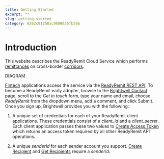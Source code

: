 ```yaml
---
title: Getting Started
excerpt: ""
slug: getting-started
category: 6202c91258ac9600635fb56b
---
```


# Introduction

This website describes the ReadyRemit Cloud Service which performs [remittances](https://en.wikipedia.org/wiki/Remittance) on cross-border [corridors](https://remittanceprices.worldbank.org/en/countrycorridors).

DIAGRAM

[Fintech](https://en.wikipedia.org/wiki/Financial_technology) applications access the service via the [ReadyRemit REST API](https://documenter.getpostman.com/view/8773841/UVksNEt7). To become a ReadyRemit early adopter, browse to the <a href="https://brightwell.com/contact-us/" target="_blank">Brightwell Contact</a> page, scroll to the *Get in touch* form, type your name and email, choose *ReadyRemit* from the dropdown menu, add a comment, and click Submit. Once you sign up, Brightwell provides you with the following:

1. A unique set of credentials for each of your ReadyRemit client applications. These credentials consist of a *client_id* and a *client_secret*. Each client application passes these two values to <a href="https://documenter.getpostman.com/view/8773841/UVksNEt7#231a6946-f65e-4d25-bb45-8192da72177e" target="_blank">Create Access Token</a> which returns an access token required by all other ReadyRemit API operations.

1. A unique *senderId* for each sender account you support. <a href="https://documenter.getpostman.com/view/8773841/UVksNEt7#7ecc57ba-7c37-49ee-b333-b273402d455a" target="_blank">Create Recipient</a> and <a href="https://documenter.getpostman.com/view/8773841/UVksNEt7#307570a9-6f20-4d53-bb02-ed826cce5473" target="_blank">Get Recipients</a> require a *senderId*.
